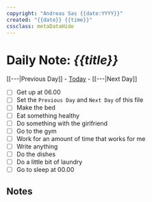 ```yaml
---
copyright: "Andreas Sas {{date:YYYY}}"
created: "{{date}} {{time}}"
cssclass: metaDataHide
---
```


# Daily Note: *{{title}}*
 [[---|Previous Day]] - [Today](obsidian://advanced-uri?daily=true) - [[---|Next Day]]

- [ ] Get up at 06.00
- [ ] Set the `Previous Day` and `Next Day` of this file
- [ ] Make the bed
- [ ] Eat something healthy
- [ ] Do something with the girlfriend
- [ ] Go to the gym
- [ ] Work for an amount of time that works for me
- [ ] Write anything
- [ ] Do the dishes
- [ ] Do a little bit of laundry
- [ ] Go to sleep at 00.00

## Notes
